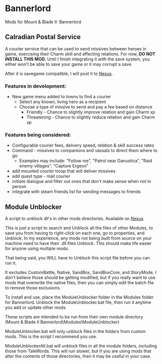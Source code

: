 # Bannerlord
Mods for Mount &amp; Blade II: Bannerlord

## Calradian Postal Service
A courier service that can be used to send missives between heroes in game, exercising their Charm skill and affecting relations.
For now, **DO NOT INSTALL THIS MOD.**  Until I finish integrating it with the save system, you either won't be able to save your game or it may corrupt a save.

After it is savegame compatible, I will post it to [Nexus](https://www.nexusmods.com/mountandblade2bannerlord/mods/).

### Features in development:
* New game menu added to towns to find a courier
  * Select any known, living hero as a recipient
  * Choose a type of missive to send and pay a fee based on distance
    * Friendly - Chance to slightly improve relation and gain Charm xp
    * Threatening - Chance to slightly reduce relation and gain Charm xp

### Features being considered:
* Configurable courier fees, delivery speed, relation & skill success rates
* Command - missives to companions and vassals to direct them where to go
  * Examples may include: "Follow me", "Patrol near Danustica", "Raid enemy villages", "Capture Ergeon"
* add mounted courier troop that will deliver missives
* add quest type - mail courier
* initiate dialogue and filter out ones that don't make sense when not in person
* integrate with steam friends list for sending messages to friends


## Module Unblocker
A script to unblock dll's in other mods directories.  Available on [Nexus](https://www.nexusmods.com/mountandblade2bannerlord/mods/181/)

This is just a script to search and Unblock all the files of other Modules, to save you from having to right-click on each one, go to properties, and Unblock.  In my experience, any mods not being built from source on your machine need to have their .dll files Unblock.  This should make life easier for anyone using multiple mods.

That being said, you WILL have to Unblock this script file before you can run it.

It excludes CustomBattle, Native, SandBox, SandBoxCore, and StoryMode.  I don't believe those should be getting modified, but if you really want to use mods that overwrite the native files, then you can simply edit the batch file to remove those exclusions.

To install and use, place the ModuleUnblocker folder in the Modules folder for Bannerlord.
Unblock the ModuleUnblocker.bat file, then run it anytime you add or update other mods.

These scripts are intended to be run from their own module directory (Mount & Blade II Bannerlord\Modules\ModuleUnblocker)

ModuleUnblocker.bat will only unblock files in the folders from custom mods.  This is the script I recommend you use.

ModuleUnblockerAll.bat will unblock files in all the module folders, including those from TaleWords.
This will run slower, but if you are using mods that alter the contents of those directories, then it may be useful in your case.
